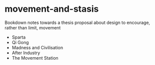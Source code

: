 # movement-and-stasis
Bookdown notes towards a thesis proposal about design to encourage, rather than limit, movement

* Sparta
* Qi Gong
* Madness and Civilisation
* After Industry
* The Movement Station

